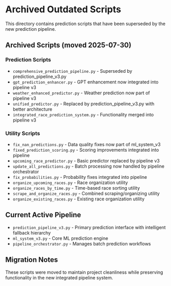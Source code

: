 # Archived Outdated Scripts

This directory contains prediction scripts that have been superseded by the new prediction pipeline.

## Archived Scripts (moved 2025-07-30)

### Prediction Scripts
- `comprehensive_prediction_pipeline.py` - Superseded by prediction_pipeline_v3.py
- `gpt_prediction_enhancer.py` - GPT enhancement now integrated into pipeline v3
- `weather_enhanced_predictor.py` - Weather prediction now part of pipeline v3
- `unified_predictor.py` - Replaced by prediction_pipeline_v3.py with better architecture
- `integrated_race_prediction_system.py` - Functionality merged into pipeline v3

### Utility Scripts  
- `fix_nan_predictions.py` - Data quality fixes now part of ml_system_v3
- `fixed_prediction_scoring.py` - Scoring improvements integrated into pipeline
- `upcoming_race_predictor.py` - Basic predictor replaced by pipeline v3
- `update_all_predictions.py` - Batch processing now handled by pipeline orchestrator
- `fix_probabilities.py` - Probability fixes integrated into pipeline
- `organize_upcoming_races.py` - Race organization utility
- `organize_races_by_time.py` - Time-based race sorting utility
- `scrape_and_organize_races.py` - Combined scraping/organizing utility
- `organize_existing_races.py` - Existing race organization utility

## Current Active Pipeline
- `prediction_pipeline_v3.py` - Primary prediction interface with intelligent fallback hierarchy
- `ml_system_v3.py` - Core ML prediction engine
- `pipeline_orchestrator.py` - Manages batch prediction workflows

## Migration Notes
These scripts were moved to maintain project cleanliness while preserving functionality in the new integrated pipeline system.
